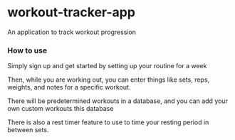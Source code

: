 # workout-tracker-app
An application to track workout progression

### How to use

Simply sign up and get started by setting up your routine for a week

Then, while you are working out, you can enter things like sets, reps, weights, and notes for a specific workout.

There will be predetermined workouts in a database, and you can add your own custom workouts this database

There is also a rest timer feature to use to time your resting period in between sets.
